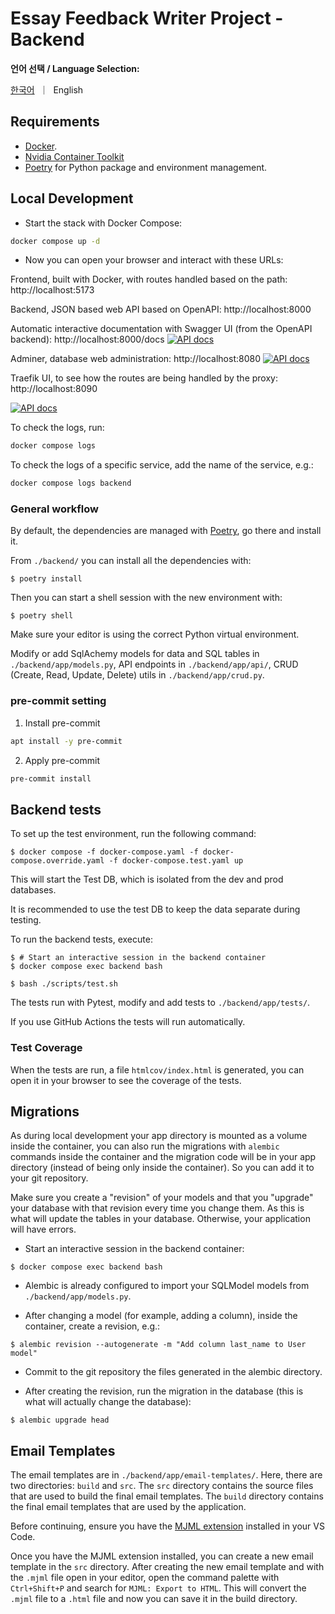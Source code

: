 # Essay Feedback Writer Project - Backend

**언어 선택 / Language Selection:**

<p align="left">
    <a href="readme.ko.md">한국어</a>&nbsp ｜ &nbspEnglish&nbsp
</p>

## Requirements

* [Docker](https://www.docker.com/).
* [Nvidia Container Toolkit](https://docs.nvidia.com/datacenter/cloud-native/container-toolkit/latest/install-guide.html)
* [Poetry](https://python-poetry.org/) for Python package and environment management.

## Local Development

* Start the stack with Docker Compose:

```bash
docker compose up -d
```

* Now you can open your browser and interact with these URLs:

Frontend, built with Docker, with routes handled based on the path: http://localhost:5173

Backend, JSON based web API based on OpenAPI: http://localhost:8000

Automatic interactive documentation with Swagger UI (from the OpenAPI backend): http://localhost:8000/docs
[![API docs](../imgs/swagger.png)](https://github.com/limJhyeok/Essay-Feedback-Writer)


Adminer, database web administration: http://localhost:8080
[![API docs](../imgs/adminer.png)](https://github.com/limJhyeok/Essay-Feedback-Writer)

Traefik UI, to see how the routes are being handled by the proxy: http://localhost:8090

[![API docs](../imgs/traefik.png)](https://github.com/limJhyeok/Essay-Feedback-Writer)


To check the logs, run:

```bash
docker compose logs
```

To check the logs of a specific service, add the name of the service, e.g.:

```bash
docker compose logs backend
```

### General workflow

By default, the dependencies are managed with [Poetry](https://python-poetry.org/), go there and install it.

From `./backend/` you can install all the dependencies with:

```console
$ poetry install
```

Then you can start a shell session with the new environment with:

```console
$ poetry shell
```

Make sure your editor is using the correct Python virtual environment.

Modify or add SqlAchemy models for data and SQL tables in `./backend/app/models.py`, API endpoints in `./backend/app/api/`, CRUD (Create, Read, Update, Delete) utils in `./backend/app/crud.py`.

### pre-commit setting
1. Install pre-commit
```bash
apt install -y pre-commit
```
2. Apply pre-commit
```bash
pre-commit install
```

## Backend tests
To set up the test environment, run the following command:
``` console
$ docker compose -f docker-compose.yaml -f docker-compose.override.yaml -f docker-compose.test.yaml up
```
This will start the Test DB, which is isolated from the dev and prod databases.

It is recommended to use the test DB to keep the data separate during testing.

To run the backend tests, execute:

```console
$ # Start an interactive session in the backend container
$ docker compose exec backend bash

$ bash ./scripts/test.sh
```

The tests run with Pytest, modify and add tests to `./backend/app/tests/`.

If you use GitHub Actions the tests will run automatically.

### Test Coverage

When the tests are run, a file `htmlcov/index.html` is generated, you can open it in your browser to see the coverage of the tests.

## Migrations

As during local development your app directory is mounted as a volume inside the container, you can also run the migrations with `alembic` commands inside the container and the migration code will be in your app directory (instead of being only inside the container). So you can add it to your git repository.

Make sure you create a "revision" of your models and that you "upgrade" your database with that revision every time you change them. As this is what will update the tables in your database. Otherwise, your application will have errors.

* Start an interactive session in the backend container:

```console
$ docker compose exec backend bash
```

* Alembic is already configured to import your SQLModel models from `./backend/app/models.py`.

* After changing a model (for example, adding a column), inside the container, create a revision, e.g.:

```console
$ alembic revision --autogenerate -m "Add column last_name to User model"
```

* Commit to the git repository the files generated in the alembic directory.

* After creating the revision, run the migration in the database (this is what will actually change the database):

```console
$ alembic upgrade head
```

## Email Templates

The email templates are in `./backend/app/email-templates/`. Here, there are two directories: `build` and `src`. The `src` directory contains the source files that are used to build the final email templates. The `build` directory contains the final email templates that are used by the application.

Before continuing, ensure you have the [MJML extension](https://marketplace.visualstudio.com/items?itemName=attilabuti.vscode-mjml) installed in your VS Code.

Once you have the MJML extension installed, you can create a new email template in the `src` directory. After creating the new email template and with the `.mjml` file open in your editor, open the command palette with `Ctrl+Shift+P` and search for `MJML: Export to HTML`. This will convert the `.mjml` file to a `.html` file and now you can save it in the build directory.
